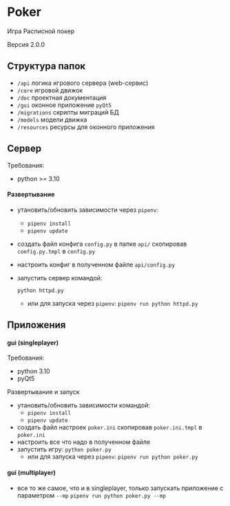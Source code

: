 ﻿# Poker
Игра Расписной покер

Версия 2.0.0

## Структура папок

* `/api` логика игрового сервера (web-сервис)
* `/core` игровой движок
* `/doc` проектная документация
* `/gui` оконное приложение `pyQt5`
* `/migrations` скрипты миграций БД
* `/models` модели движка
* `/resources` ресурсы для оконного приложения

## Сервер

Требования:
* python >= 3.10

#### Развертывание

* утановить/обновить зависимости через `pipenv`:
  * `pipenv install`
  * `pipenv update`
* создать файл конфига `config.py` в папке `api/` скопировав `config.py.tmpl` в `config.py`
* настроить конфиг в полученном файле `api/config.py`
* запустить сервер командой:

  `python httpd.py`
  * или для запуска через `pipenv`:
  `pipenv run python httpd.py`
  
## Приложения

#### gui (singleplayer)

Требования:
* python 3.10
* pyQt5

Развертывание и запуск

* утановить/обновить зависимости командой:
  * `pipenv install`
  * `pipenv update`
* создать файл настроек `poker.ini` скопировав `poker.ini.tmpl` в `poker.ini`
* настроить все что надо в полученном файле
* запустить игру:
  `python poker.py`
  * или для запуска через `pipenv`:
  `pipenv run python poker.py`

#### gui (multiplayer)

* все то же самое, что и в singleplayer, только запускать приложение с параметром `--mp`
  `pipenv run python poker.py --mp`